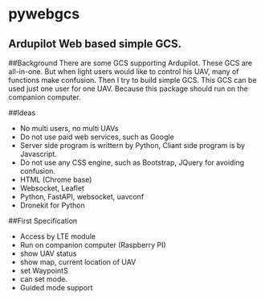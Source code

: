 # pywebgcs
## Ardupilot Web based simple GCS.
##Background
There are some GCS supporting Ardupilot.
These GCS are all-in-one.
But when light users would like to control his UAV, many of functions make confusion.
Then I try to build simple GCS.
This GCS can be used just one user for one UAV.
Because this package should run on the companion computer.

##Ideas
- No multi users, no multi UAVs
- Do not use paid web services, such as Google
- Server side program is writtern by Python, Cliant side program is by Javascript.
- Do not use any CSS engine, such as Bootstrap, JQuery for avoiding confusion.
- HTML (Chrome base)
- Websocket, Leaflet
- Python, FastAPI, websocket, uavconf
- Dronekit for Python

##First Specification
- Access by LTE module
- Run on companion computer (Raspberry PI)
- show UAV status
- show map, current location of UAV
- set WaypointS
- can set mode.
- Guided mode support


